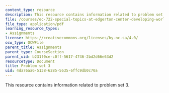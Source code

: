 ```yaml
---
content_type: resource
description: This resource contains information related to problem set 3.
file: /courses/ec-722-special-topics-at-edgerton-center-developing-world-prosthetics-spring-2010/4da76aa65138628556356ffc9db0c70a_MITEC_722S10_pset3.pdf
file_type: application/pdf
learning_resource_types:
- Assignments
license: https://creativecommons.org/licenses/by-nc-sa/4.0/
ocw_type: OCWFile
parent_title: Assignments
parent_type: CourseSection
parent_uid: b231f0ce-c0ff-5617-4746-2bd2d66e63d2
resourcetype: Document
title: Problem set 3
uid: 4da76aa6-5138-6285-5635-6ffc9db0c70a
---
```

This resource contains information related to problem set 3.